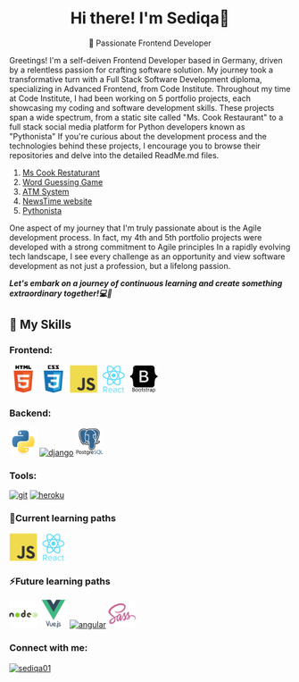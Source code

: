 <h1 align="center">Hi there! I'm Sediqa👋</h1>
<p align="center">🌟 Passionate Frontend Developer</p>

<p align="left">Greetings! I'm a self-deiven Frontend Developer based in Germany, driven by a relentless passion for crafting software solution.
My journey took a transformative turn with a Full Stack Software Development diploma, specializing in Advanced Frontend, from Code Institute.
Throughout my time at Code Institute, I had been working on 5 portfolio projects, each showcasing my coding and software development skills. These projects span a wide spectrum, from a static site called "Ms. Cook Restaurant" to a full stack social media platform for Python developers known as "Pythonista" If you're curious about the development process and the technologies behind these projects, I encourage you to browse their repositories and delve into the detailed ReadMe.md files. 
  
  1. [Ms Cook Restaturant](https://github.com/sediqa01/ms-cook-restaurant)
  2. [Word Guessing Game](https://github.com/sediqa01/Word-Guessing-Game)
  3. [ATM System](https://github.com/sediqa01/atm-system)
  4. [NewsTime website](https://github.com/sediqa01/news_time)
  5. [Pythonista](https://github.com/sediqa01/pythonista_app)

One aspect of my journey that I'm truly passionate about is the Agile development process. In fact, my 4th and 5th portfolio projects were developed with a strong commitment to Agile principles
In a rapidly evolving tech landscape, I see every challenge as an opportunity and view software development as not just a profession, but a lifelong passion.
</p>
<b><i>Let's embark on a journey of continuous learning and create something extraordinary together!💻🚀</i></b>

<h2 align="left">🔑 My Skills</h2>

<h3 align="left"><b>Frontend:</b></h3>
<a href="https://www.w3.org/html/" target="_blank" rel="noreferrer"><img src="https://raw.githubusercontent.com/devicons/devicon/master/icons/html5/html5-original-wordmark.svg" alt="html5" width="50" height="50"/></a>
<a href="https://www.w3schools.com/css/" target="_blank" rel="noreferrer"><img src="https://raw.githubusercontent.com/devicons/devicon/master/icons/css3/css3-original-wordmark.svg" alt="css3" width="50" height="50"/></a>
<a href="https://developer.mozilla.org/en-US/docs/Web/JavaScript" target="_blank" rel="noreferrer"><img src="https://raw.githubusercontent.com/devicons/devicon/master/icons/javascript/javascript-original.svg" alt="javascript" width="50" height="50"/></a>
<a href="https://reactjs.org/" target="_blank" rel="noreferrer"><img src="https://raw.githubusercontent.com/devicons/devicon/master/icons/react/react-original-wordmark.svg" alt="react" width="50" height="50"/></a>
<a href="https://getbootstrap.com" target="_blank" rel="noreferrer"><img src="https://raw.githubusercontent.com/devicons/devicon/master/icons/bootstrap/bootstrap-plain-wordmark.svg" alt="bootstrap" width="50" height="50"/></a>

<h3 align="left"><b>Backend:</b></h3>
<a href="https://www.python.org" target="_blank" rel="noreferrer"><img src="https://raw.githubusercontent.com/devicons/devicon/master/icons/python/python-original.svg" alt="python" width="50" height="50"/></a>
<a href="https://www.djangoproject.com/" target="_blank" rel="noreferrer"><img src="https://cdn.worldvectorlogo.com/logos/django.svg" alt="django" width="50" height="50"/></a>
<a href="https://www.postgresql.org" target="_blank" rel="noreferrer"><img src="https://raw.githubusercontent.com/devicons/devicon/master/icons/postgresql/postgresql-original-wordmark.svg" alt="postgresql" width="50" height="50"/></a>


<h3 align="left"><b>Tools</b>:</h3>
<a href="https://git-scm.com/" target="_blank" rel="noreferrer"><img src="https://www.vectorlogo.zone/logos/git-scm/git-scm-icon.svg" alt="git" width="50" height="50"/></a>
<a href="https://heroku.com" target="_blank" rel="noreferrer"><img src="https://www.vectorlogo.zone/logos/heroku/heroku-icon.svg" alt="heroku" width="50" height="50"/></a>


<h3 align="left"><b>🌱Current learning paths</b></h4>
<a href="https://developer.mozilla.org/en-US/docs/Web/JavaScript" target="_blank" rel="noreferrer"><img src="https://raw.githubusercontent.com/devicons/devicon/master/icons/javascript/javascript-original.svg" alt="javascript" width="50" height="50"/></a>
<a href="https://reactjs.org/" target="_blank" rel="noreferrer"><img src="https://raw.githubusercontent.com/devicons/devicon/master/icons/react/react-original-wordmark.svg" alt="react" width="50" height="50"/></a>


<h3 align="left"><b>⚡Future learning paths</b></h4>
<a href="https://nodejs.org" target="_blank" rel="noreferrer"><img src="https://raw.githubusercontent.com/devicons/devicon/master/icons/nodejs/nodejs-original-wordmark.svg" alt="nodejs" width="50" height="50"/></a>
<a href="https://vuejs.org/" target="_blank" rel="noreferrer"><img src="https://raw.githubusercontent.com/devicons/devicon/master/icons/vuejs/vuejs-original-wordmark.svg" alt="vuejs" width="50" height="50"/></a>
<a href="https://angular.io" target="_blank" rel="noreferrer"><img src="https://angular.io/assets/images/logos/angular/angular.svg" alt="angular" width="50" height="50"/></a>
<a href="https://sass-lang.com" target="_blank" rel="noreferrer"><img src="https://raw.githubusercontent.com/devicons/devicon/master/icons/sass/sass-original.svg" alt="sass" width="50" height="50"/></a>


<h3 align="left">Connect with me:</h3>
<a href="https://linkedin.com/in/sediqa01" target="blank"><img align="center" src="https://raw.githubusercontent.com/rahuldkjain/github-profile-readme-generator/master/src/images/icons/Social/linked-in-alt.svg" alt="sediqa01" height="50" width="50" /></a>
